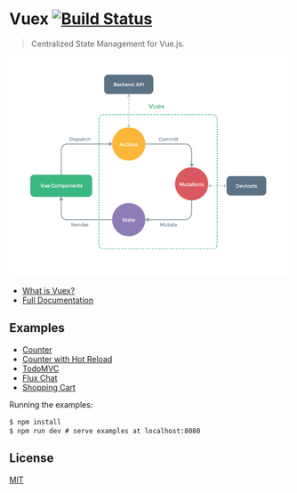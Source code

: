 Vuex [![Build Status](https://circleci.com/gh/vuejs/vuex/tree/dev.png?style=shield)](https://circleci.com/gh/vuejs/vuex)
========================================================================================================================

> Centralized State Management for Vue.js.

<img src="https://raw.githubusercontent.com/vuejs/vuex/dev/docs/.vuepress/public/vuex.png" width="700" />

-   [What is Vuex?](https://vuex.vuejs.org/)
-   [Full Documentation](http://vuex.vuejs.org/)

Examples
--------

-   [Counter](https://github.com/vuejs/vuex/tree/dev/examples/counter)
-   [Counter with Hot Reload](https://github.com/vuejs/vuex/tree/dev/examples/counter-hot)
-   [TodoMVC](https://github.com/vuejs/vuex/tree/dev/examples/todomvc)
-   [Flux Chat](https://github.com/vuejs/vuex/tree/dev/examples/chat)
-   [Shopping Cart](https://github.com/vuejs/vuex/tree/dev/examples/shopping-cart)

Running the examples:

    $ npm install
    $ npm run dev # serve examples at localhost:8080

License
-------

[MIT](http://opensource.org/licenses/MIT)
